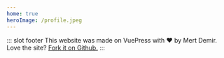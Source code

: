 ```yaml
---
home: true
heroImage: /profile.jpeg
---
```


::: slot footer
This website was made on VuePress with ❤️ by Mert Demir. Love the site? [Fork it on Github.](https://github.com/mrtdmrmrt/mrtdmrmrt.github.io)
:::
<ContactMe />
<CodeSkills />